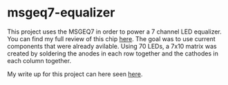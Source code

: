 # msgeq7-equalizer

This project uses the MSGEQ7 in order to power a 7 channel LED equalizer. You can find my full review of this chip <a href="https://blog.lmerza.com/?p=159">here</a>. The goal was to use current components that were already avilable. Using 70 LEDs, a 7x10 matrix was created by soldering the anodes in each row together and the cathodes in each column together.

My write up for this project can here seen [here](https://blog.lmerza.com/?p=146).

